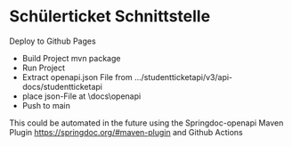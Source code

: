 # Schülerticket Schnittstelle
Deploy to Github Pages
- Build Project mvn package
- Run Project
- Extract openapi.json File from .../studentticketapi/v3/api-docs/studentticketapi
- place json-File at \docs\openapi
- Push to main

This could be automated in the future using the Springdoc-openapi Maven Plugin
https://springdoc.org/#maven-plugin
and Github Actions
